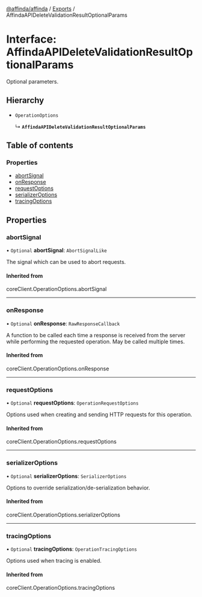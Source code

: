 [@affinda/affinda](../README.md) / [Exports](../modules.md) / AffindaAPIDeleteValidationResultOptionalParams

# Interface: AffindaAPIDeleteValidationResultOptionalParams

Optional parameters.

## Hierarchy

- `OperationOptions`

  ↳ **`AffindaAPIDeleteValidationResultOptionalParams`**

## Table of contents

### Properties

- [abortSignal](AffindaAPIDeleteValidationResultOptionalParams.md#abortsignal)
- [onResponse](AffindaAPIDeleteValidationResultOptionalParams.md#onresponse)
- [requestOptions](AffindaAPIDeleteValidationResultOptionalParams.md#requestoptions)
- [serializerOptions](AffindaAPIDeleteValidationResultOptionalParams.md#serializeroptions)
- [tracingOptions](AffindaAPIDeleteValidationResultOptionalParams.md#tracingoptions)

## Properties

### abortSignal

• `Optional` **abortSignal**: `AbortSignalLike`

The signal which can be used to abort requests.

#### Inherited from

coreClient.OperationOptions.abortSignal

___

### onResponse

• `Optional` **onResponse**: `RawResponseCallback`

A function to be called each time a response is received from the server
while performing the requested operation.
May be called multiple times.

#### Inherited from

coreClient.OperationOptions.onResponse

___

### requestOptions

• `Optional` **requestOptions**: `OperationRequestOptions`

Options used when creating and sending HTTP requests for this operation.

#### Inherited from

coreClient.OperationOptions.requestOptions

___

### serializerOptions

• `Optional` **serializerOptions**: `SerializerOptions`

Options to override serialization/de-serialization behavior.

#### Inherited from

coreClient.OperationOptions.serializerOptions

___

### tracingOptions

• `Optional` **tracingOptions**: `OperationTracingOptions`

Options used when tracing is enabled.

#### Inherited from

coreClient.OperationOptions.tracingOptions
